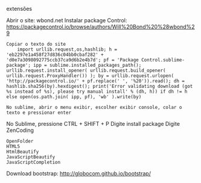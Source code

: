 extensões

Abrir o site: wbond.net
	Instalar package Control: https://packagecontrol.io/browse/authors/Will%20Bond%20%28wbond%29
	
	Copiar o texto do site
		import urllib.request,os,hashlib; h = 'eb2297e1a458f27d836c04bb0cbaf282' + 'd0e7a3098092775ccb37ca9d6b2e4b7d'; pf = 'Package Control.sublime-package'; ipp = sublime.installed_packages_path(); urllib.request.install_opener( urllib.request.build_opener( urllib.request.ProxyHandler()) ); by = urllib.request.urlopen( 'http://packagecontrol.io/' + pf.replace(' ', '%20')).read(); dh = hashlib.sha256(by).hexdigest(); print('Error validating download (got %s instead of %s), please try manual install' % (dh, h)) if dh != h else open(os.path.join( ipp, pf), 'wb' ).write(by)

	No sublime, abrir o menu exibir, escolher exibir console, colar o texto e pressionar enter

No Sublime, pressione CTRL + SHIFT + P
	Digite install package <enter>
	Digite ZenCoding

	OpenFolder
	HTML5
	HtmlBeautify
	JavaScriptBeautify
	JavaScriptCompletion
	
	
Download bootstrap: http://globocom.github.io/bootstrap/